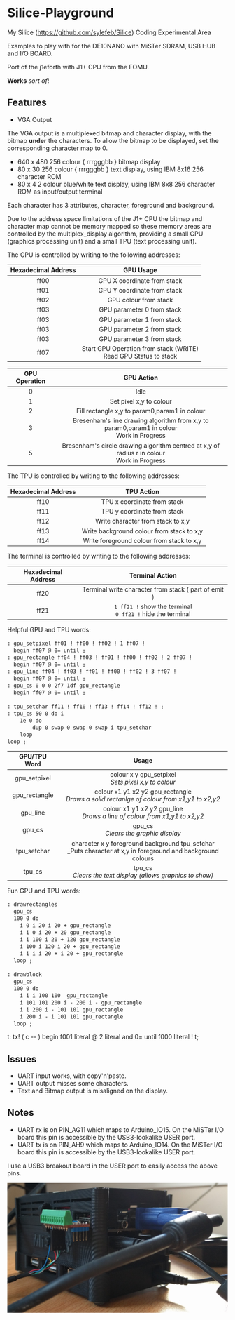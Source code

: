# Silice-Playground
My Silice (https://github.com/sylefeb/Silice) Coding Experimental Area

Examples to play with for the DE10NANO with MiSTer SDRAM, USB HUB and I/O BOARD.

Port of the j1eforth with J1+ CPU from the FOMU.

__Works__ _sort of_!

## Features

* VGA Output

The VGA output is a multiplexed bitmap and character display, with the bitmap __under__ the characters. To allow the bitmap to be displayed, set the corresponding character map to 0.

* 640 x 480 256 colour { rrrgggbb } bitmap display
* 80 x 30 256 colour { rrrgggbb } text display, using IBM 8x16 256 character ROM
* 80 x 4 2 colour blue/white text display, using IBM 8x8 256 character ROM as input/output terminal

Each character has 3 attributes, character, foreground and background.

Due to the address space limitations of the J1+ CPU the bitmap and character map cannot be memory mapped so these memory areas are controlled by the multiplex_display algorithm, providing a small GPU (graphics processing unit) and a small TPU (text processing unit). 

The GPU is controlled by writing to the following addresses:

Hexadecimal Address | GPU Usage
:----: | :----:
ff00 | GPU X coordinate from stack
ff01 | GPU Y coordinate from stack
ff02 | GPU colour from stack
ff03 | GPU parameter 0 from stack
ff03 | GPU parameter 1 from stack
ff03 | GPU parameter 2 from stack
ff03 | GPU parameter 3 from stack
ff07 | Start GPU Operation from stack (WRITE)<br>Read GPU Status to stack

GPU Operation | GPU Action
:-----: | :-----:
0 | Idle
1 | Set pixel x,y to colour
2 | Fill rectangle x,y to param0,param1 in colour
3 | Bresenham's line drawing algorithm from x,y to param0,param1 in colour<br>Work in Progress
5 | Bresenham's circle drawing algorithm centred at x,y of radius r in colour<br>Work in Progress

The TPU is controlled by writing to the following addresses:

Hexadecimal Address | TPU Action
:----: | :----:
ff10 | TPU x coordinate from stack
ff11 | TPU y coordinate from stack
ff12 | Write character from stack to x,y
ff13 | Write background colour from stack to x,y
ff14 | Write foreground colour from stack to x,y

The terminal is controlled by writing to the following addresses:

Hexadecimal Address | Terminal Action
:----: | :----:
ff20 | Terminal write character from stack ( part of emit )
ff21 | ```1 ff21 !``` show the terminal<br>```0 ff21 !``` hide the terminal

Helpful GPU and TPU words:

```
: gpu_setpixel ff01 ! ff00 ! ff02 ! 1 ff07 ! 
  begin ff07 @ 0= until ;
: gpu_rectangle ff04 ! ff03 ! ff01 ! ff00 ! ff02 ! 2 ff07 !
  begin ff07 @ 0= until ;
: gpu_line ff04 ! ff03 ! ff01 ! ff00 ! ff02 ! 3 ff07 !
  begin ff07 @ 0= until ;
: gpu_cs 0 0 0 2f7 1df gpu_rectangle
  begin ff07 @ 0= until ;

: tpu_setchar ff11 ! ff10 ! ff13 ! ff14 ! ff12 ! ;
: tpu_cs 50 0 do i
    1e 0 do
        dup 0 swap 0 swap 0 swap i tpu_setchar
    loop
loop ;
```
GPU/TPU Word | Usage
:-----: | :-----:
gpu_setpixel | colour x y gpu_setpixel<br>_Sets pixel x,y to colour_
gpu_rectangle | colour x1 y1 x2 y2 gpu_rectangle<br>_Draws a solid rectanlge of colour from x1,y1 to x2,y2_
gpu_line | colour x1 y1 x2 y2 gpu_line<br>_Draws a line of colour from x1,y1 to x2,y2_
gpu_cs | gpu_cs<br>_Clears the graphic display_
tpu_setchar | character x y foreground background tpu_setchar<br>_Puts character at x,y in foreground and background colours
tpu_cs | tpu_cs<br>_Clears the text display (allows graphics to show)_

Fun GPU and TPU words:

```
: drawrectangles
  gpu_cs
  100 0 do
    i 0 i 20 i 20 + gpu_rectangle
    i i 0 i 20 + 20 gpu_rectangle
    i i 100 i 20 + 120 gpu_rectangle
    i 100 i 120 i 20 + gpu_rectangle
    i i i i 20 + i 20 + gpu_rectangle
  loop ;

: drawblock
  gpu_cs
  100 0 do
    i i i 100 100  gpu_rectangle
    i 101 101 200 i - 200 i - gpu_rectangle
    i i 200 i - 101 101 gpu_rectangle
    i 200 i - i 101 101 gpu_rectangle
  loop ;
```
t: tx! ( c -- )
   begin
    f001 literal @ 2 literal and 0=
   until f000 literal ! t;

## Issues

* UART input works, with copy'n'paste.
* UART output misses some characters.
* Text and Bitmap output is misaligned on the display.

## Notes

* UART rx is on PIN_AG11 which maps to Arduino_IO15. On the MiSTer I/O board this pin is accessible by the USB3-lookalike USER port.
* UART tx is on PIN_AH9 which maps to Arduino_IO14. On the MiSTer I/O board this pin is accessible by the USB3-lookalike USER port.

I use a USB3 breakout board in the USER port to easily access the above pins.

![USB3 Breakout for UART pins](DE10NANO-USERPORT.jpg)
